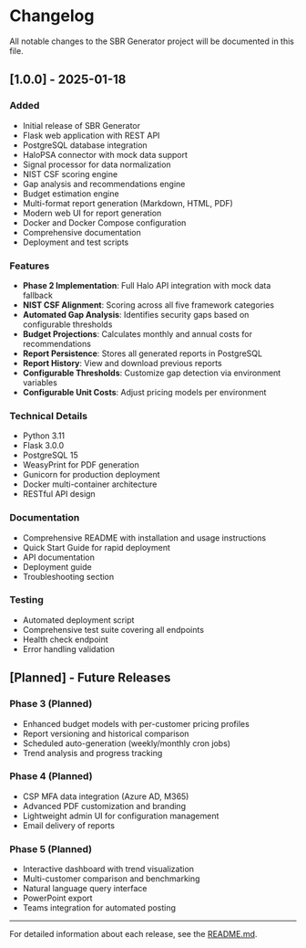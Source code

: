 # Changelog

All notable changes to the SBR Generator project will be documented in this file.

## [1.0.0] - 2025-01-18

### Added
- Initial release of SBR Generator
- Flask web application with REST API
- PostgreSQL database integration
- HaloPSA connector with mock data support
- Signal processor for data normalization
- NIST CSF scoring engine
- Gap analysis and recommendations engine
- Budget estimation engine
- Multi-format report generation (Markdown, HTML, PDF)
- Modern web UI for report generation
- Docker and Docker Compose configuration
- Comprehensive documentation
- Deployment and test scripts

### Features
- **Phase 2 Implementation**: Full Halo API integration with mock data fallback
- **NIST CSF Alignment**: Scoring across all five framework categories
- **Automated Gap Analysis**: Identifies security gaps based on configurable thresholds
- **Budget Projections**: Calculates monthly and annual costs for recommendations
- **Report Persistence**: Stores all generated reports in PostgreSQL
- **Report History**: View and download previous reports
- **Configurable Thresholds**: Customize gap detection via environment variables
- **Configurable Unit Costs**: Adjust pricing models per environment

### Technical Details
- Python 3.11
- Flask 3.0.0
- PostgreSQL 15
- WeasyPrint for PDF generation
- Gunicorn for production deployment
- Docker multi-container architecture
- RESTful API design

### Documentation
- Comprehensive README with installation and usage instructions
- Quick Start Guide for rapid deployment
- API documentation
- Deployment guide
- Troubleshooting section

### Testing
- Automated deployment script
- Comprehensive test suite covering all endpoints
- Health check endpoint
- Error handling validation

## [Planned] - Future Releases

### Phase 3 (Planned)
- Enhanced budget models with per-customer pricing profiles
- Report versioning and historical comparison
- Scheduled auto-generation (weekly/monthly cron jobs)
- Trend analysis and progress tracking

### Phase 4 (Planned)
- CSP MFA data integration (Azure AD, M365)
- Advanced PDF customization and branding
- Lightweight admin UI for configuration management
- Email delivery of reports

### Phase 5 (Planned)
- Interactive dashboard with trend visualization
- Multi-customer comparison and benchmarking
- Natural language query interface
- PowerPoint export
- Teams integration for automated posting

---

For detailed information about each release, see the [README.md](README.md).

